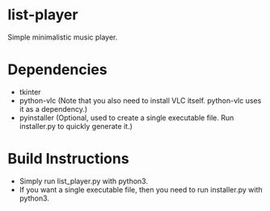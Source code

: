 # list-player
Simple minimalistic music player.

# Dependencies
- tkinter
- python-vlc (Note that you also need to install VLC itself. python-vlc uses it as a dependency.)
- pyinstaller (Optional, used to create a single executable file. Run installer.py to quickly generate it.)

# Build Instructions
- Simply run list_player.py with python3.
- If you want a single executable file, then you need to run installer.py with python3.


